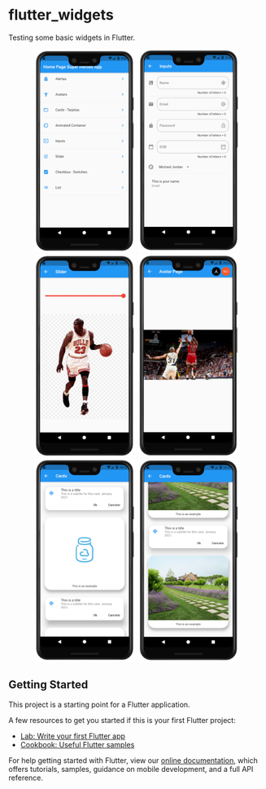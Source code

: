 # flutter_widgets

Testing some basic widgets in Flutter.

<p align = "center">
<img src="/images/01.png" width="200"> <img src="/images/02.png" width="200"> <img src="/images/03.png" width="200"> <img src="/images/06.png" width="200">
  <img src="/images/04.png" width="200"> <img src="/images/05.png" width="200">
</p>

## Getting Started

This project is a starting point for a Flutter application.

A few resources to get you started if this is your first Flutter project:

- [Lab: Write your first Flutter app](https://flutter.dev/docs/get-started/codelab)
- [Cookbook: Useful Flutter samples](https://flutter.dev/docs/cookbook)

For help getting started with Flutter, view our
[online documentation](https://flutter.dev/docs), which offers tutorials,
samples, guidance on mobile development, and a full API reference.
